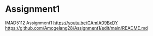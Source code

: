 # Assignment1
IMAD5112 Assignment1
https://youtu.be/GAmIA09BxDY
https://github.com/Amogelang28/Assignment1/edit/main/README.md
